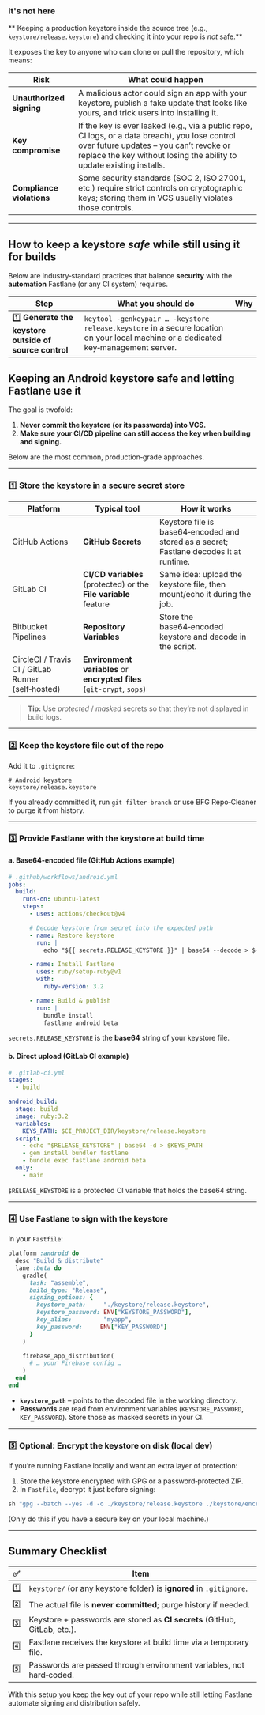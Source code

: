 ### It's not here
** Keeping a production keystore inside the source tree (e.g., `keystore/release.keystore`) and checking it into your repo is *not* safe.**

It exposes the key to anyone who can clone or pull the repository, which means:

| Risk | What could happen |
|------|-------------------|
| **Unauthorized signing** | A malicious actor could sign an app with your keystore, publish a fake update that looks like yours, and trick users into installing it. |
| **Key compromise** | If the key is ever leaked (e.g., via a public repo, CI logs, or a data breach), you lose control over future updates – you can’t revoke or replace the key without losing the ability to update existing installs. |
| **Compliance violations** | Some security standards (SOC 2, ISO 27001, etc.) require strict controls on cryptographic keys; storing them in VCS usually violates those controls. |

---

## How to keep a keystore *safe* while still using it for builds

Below are industry‑standard practices that balance **security** with the **automation** Fastlane (or any CI system) requires.

| Step | What you should do | Why |
|------|--------------------|-----|
| 1️⃣ **Generate the keystore outside of source control** | `keytool -genkeypair … -keystore release.keystore` in a secure location on your local machine or a dedicated key‑management server. |


## Keeping an Android keystore safe **and** letting Fastlane use it

The goal is twofold:

1. **Never commit the keystore (or its passwords) into VCS.**
2. **Make sure your CI/CD pipeline can still access the key when building and signing.**

Below are the most common, production‑grade approaches.

---

### 1️⃣ Store the keystore in a secure secret store

| Platform | Typical tool | How it works |
|----------|--------------|---------------|
| GitHub Actions | **GitHub Secrets** | Keystore file is base64‑encoded and stored as a secret; Fastlane decodes it at runtime. |
| GitLab CI | **CI/CD variables** (protected) or the **File variable** feature | Same idea: upload the keystore file, then mount/echo it during the job. |
| Bitbucket Pipelines | **Repository Variables** | Store the base64‑encoded keystore and decode in the script. |
| CircleCI / Travis CI / GitLab Runner (self‑hosted) | **Environment variables** or **encrypted files** (`git-crypt`, `sops`) | |

> **Tip:** Use *protected* / *masked* secrets so that they’re not displayed in build logs.

---

### 2️⃣ Keep the keystore file out of the repo

Add it to `.gitignore`:

```git
# Android keystore
keystore/release.keystore
```

If you already committed it, run `git filter-branch` or use BFG Repo‑Cleaner to purge it from history.

---

### 3️⃣ Provide Fastlane with the keystore at build time

#### a. Base64‑encoded file (GitHub Actions example)

```yaml
# .github/workflows/android.yml
jobs:
  build:
    runs-on: ubuntu-latest
    steps:
      - uses: actions/checkout@v4

      # Decode keystore from secret into the expected path
      - name: Restore keystore
        run: |
          echo "${{ secrets.RELEASE_KEYSTORE }}" | base64 --decode > ${{ github.workspace }}/keystore/release.keystore

      - name: Install Fastlane
        uses: ruby/setup-ruby@v1
        with:
          ruby-version: 3.2

      - name: Build & publish
        run: |
          bundle install
          fastlane android beta
```

`secrets.RELEASE_KEYSTORE` is the **base64** string of your keystore file.

#### b. Direct upload (GitLab CI example)

```yaml
# .gitlab-ci.yml
stages:
  - build

android_build:
  stage: build
  image: ruby:3.2
  variables:
    KEYS_PATH: $CI_PROJECT_DIR/keystore/release.keystore
  script:
    - echo "$RELEASE_KEYSTORE" | base64 -d > $KEYS_PATH
    - gem install bundler fastlane
    - bundle exec fastlane android beta
  only:
    - main
```

`$RELEASE_KEYSTORE` is a protected CI variable that holds the base64 string.

---

### 4️⃣ Use Fastlane to sign with the keystore

In your `Fastfile`:

```ruby
platform :android do
  desc "Build & distribute"
  lane :beta do
    gradle(
      task: "assemble",
      build_type: "Release",
      signing_options: {
        keystore_path:     "./keystore/release.keystore",
        keystore_password: ENV["KEYSTORE_PASSWORD"],
        key_alias:         "myapp",
        key_password:     ENV["KEY_PASSWORD"]
      }
    )

    firebase_app_distribution(
      # … your Firebase config …
    )
  end
end
```

* **`keystore_path`** – points to the decoded file in the working directory.
* **Passwords** are read from environment variables (`KEYSTORE_PASSWORD`, `KEY_PASSWORD`). Store those as masked secrets in your CI.

---

### 5️⃣ Optional: Encrypt the keystore on disk (local dev)

If you’re running Fastlane locally and want an extra layer of protection:

1. Store the keystore encrypted with GPG or a password‑protected ZIP.
2. In `Fastfile`, decrypt it just before signing:

```ruby
sh "gpg --batch --yes -d -o ./keystore/release.keystore ./keystore/encrypted-release-keystore.gpg"
```

(Only do this if you have a secure key on your local machine.)

---

## Summary Checklist

| ✅ | Item |
|----|------|
| 1️⃣ | `keystore/` (or any keystore folder) is **ignored** in `.gitignore`. |
| 2️⃣ | The actual file is **never committed**; purge history if needed. |
| 3️⃣ | Keystore + passwords are stored as **CI secrets** (GitHub, GitLab, etc.). |
| 4️⃣ | Fastlane receives the keystore at build time via a temporary file. |
| 5️⃣ | Passwords are passed through environment variables, not hard‑coded. |

With this setup you keep the key out of your repo while still letting Fastlane automate signing and distribution safely.
